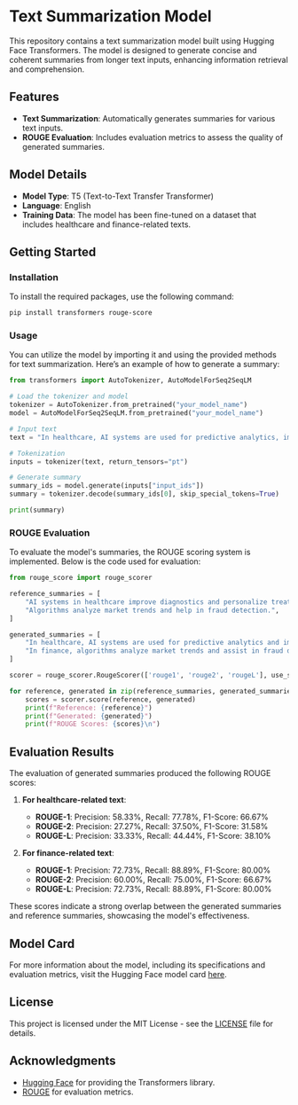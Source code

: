 # Text Summarization Model

This repository contains a text summarization model built using Hugging Face Transformers. The model is designed to generate concise and coherent summaries from longer text inputs, enhancing information retrieval and comprehension.

## Features

- **Text Summarization**: Automatically generates summaries for various text inputs.
- **ROUGE Evaluation**: Includes evaluation metrics to assess the quality of generated summaries.

## Model Details

- **Model Type**: T5 (Text-to-Text Transfer Transformer)
- **Language**: English
- **Training Data**: The model has been fine-tuned on a dataset that includes healthcare and finance-related texts.

## Getting Started

### Installation

To install the required packages, use the following command:

```bash
pip install transformers rouge-score
```

### Usage

You can utilize the model by importing it and using the provided methods for text summarization. Here’s an example of how to generate a summary:

```python
from transformers import AutoTokenizer, AutoModelForSeq2SeqLM

# Load the tokenizer and model
tokenizer = AutoTokenizer.from_pretrained("your_model_name")
model = AutoModelForSeq2SeqLM.from_pretrained("your_model_name")

# Input text
text = "In healthcare, AI systems are used for predictive analytics, improving diagnostics, and personalizing treatment plans."

# Tokenization
inputs = tokenizer(text, return_tensors="pt")

# Generate summary
summary_ids = model.generate(inputs["input_ids"])
summary = tokenizer.decode(summary_ids[0], skip_special_tokens=True)

print(summary)
```

### ROUGE Evaluation

To evaluate the model's summaries, the ROUGE scoring system is implemented. Below is the code used for evaluation:

```python
from rouge_score import rouge_scorer

reference_summaries = [
    "AI systems in healthcare improve diagnostics and personalize treatments.",
    "Algorithms analyze market trends and help in fraud detection.",
]

generated_summaries = [
    "In healthcare, AI systems are used for predictive analytics and improving diagnostics.",
    "In finance, algorithms analyze market trends and assist in fraud detection."
]

scorer = rouge_scorer.RougeScorer(['rouge1', 'rouge2', 'rougeL'], use_stemmer=True)

for reference, generated in zip(reference_summaries, generated_summaries):
    scores = scorer.score(reference, generated)
    print(f"Reference: {reference}")
    print(f"Generated: {generated}")
    print(f"ROUGE Scores: {scores}\n")
```

## Evaluation Results

The evaluation of generated summaries produced the following ROUGE scores:

1. **For healthcare-related text**:
   - **ROUGE-1**: Precision: 58.33%, Recall: 77.78%, F1-Score: 66.67%
   - **ROUGE-2**: Precision: 27.27%, Recall: 37.50%, F1-Score: 31.58%
   - **ROUGE-L**: Precision: 33.33%, Recall: 44.44%, F1-Score: 38.10%

2. **For finance-related text**:
   - **ROUGE-1**: Precision: 72.73%, Recall: 88.89%, F1-Score: 80.00%
   - **ROUGE-2**: Precision: 60.00%, Recall: 75.00%, F1-Score: 66.67%
   - **ROUGE-L**: Precision: 72.73%, Recall: 88.89%, F1-Score: 80.00%

These scores indicate a strong overlap between the generated summaries and reference summaries, showcasing the model's effectiveness.

## Model Card

For more information about the model, including its specifications and evaluation metrics, visit the Hugging Face model card [here]((https://huggingface.co/Waris01/google-t5-finetuning-text-summarization)).

## License

This project is licensed under the MIT License - see the [LICENSE](LICENSE) file for details.

## Acknowledgments

- [Hugging Face](https://huggingface.co) for providing the Transformers library.
- [ROUGE](https://github.com/google-research/google-research/tree/master/rouge) for evaluation metrics.
